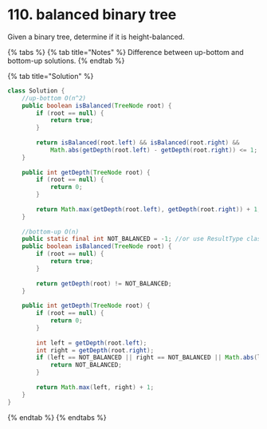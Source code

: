# 110. balanced binary tree

Given a binary tree, determine if it is height-balanced.

{% tabs %}
{% tab title="Notes" %}
Difference between up-bottom and bottom-up solutions.
{% endtab %}

{% tab title="Solution" %}
```java
class Solution {
    //up-bottom O(n^2)
    public boolean isBalanced(TreeNode root) {
        if (root == null) {
            return true;
        }
        
        return isBalanced(root.left) && isBalanced(root.right) &&
            Math.abs(getDepth(root.left) - getDepth(root.right)) <= 1;
    }
    
    public int getDepth(TreeNode root) {
        if (root == null) {
            return 0;
        }
        
        return Math.max(getDepth(root.left), getDepth(root.right)) + 1;
    }
    
    //bottom-up O(n)
    public static final int NOT_BALANCED = -1; //or use ResultType class
    public boolean isBalanced(TreeNode root) {
        if (root == null) {
            return true;
        }
        
        return getDepth(root) != NOT_BALANCED;
    }
    
    public int getDepth(TreeNode root) {
        if (root == null) {
            return 0;
        }
        
        int left = getDepth(root.left);
        int right = getDepth(root.right);
        if (left == NOT_BALANCED || right == NOT_BALANCED || Math.abs(left - right) > 1) {
            return NOT_BALANCED;
        }
        
        return Math.max(left, right) + 1;
    }
}
```
{% endtab %}
{% endtabs %}



